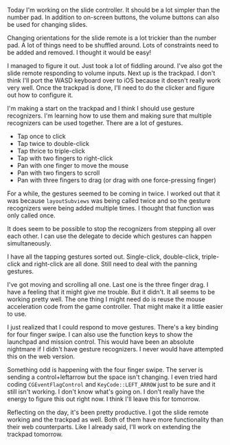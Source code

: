 Today I'm working on the slide controller. It should be a lot simpler than the
number pad. In addition to on-screen buttons, the volume buttons can also be
used for changing slides.

Changing orientations for the slide remote is a lot trickier than the number
pad. A lot of things need to be shuffled around. Lots of constraints need to be
added and removed. I thought it would be easy!

I managed to figure it out. Just took a lot of fiddling around. I've also got
the slide remote responding to volume inputs. Next up is the trackpad. I don't
think I'll port the WASD keyboard over to iOS because it doesn't really work
very well. Once the trackpad is done, I'll need to do the clicker and figure out
how to configure it.

I'm making a start on the trackpad and I think I should use gesture recognizers.
I'm learning how to use them and making sure that multiple recognizers can be
used together. There are a lot of gestures.
 - Tap once to click
 - Tap twice to double-click
 - Tap thrice to triple-click
 - Tap with two fingers to right-click
 - Pan with one finger to move the mouse
 - Pan with two fingers to scroll
 - Pan with three fingers to drag (or drag with one force-pressing finger)

For a while, the gestures seemed to be coming in twice. I worked out that it was
because `layoutSubviews` was being called twice and so the gesture recognizers
were being added multiple times. I thought that function was only called once.

It does seem to be possible to stop the recognizers from stepping all over each
other. I can use the delegate to decide which gestures can happen
simultaneously.

I have all the tapping gestures sorted out. Single-click, double-click,
triple-click and right-click are all done. Still need to deal with the panning
gestures.

I've got moving and scrolling all one. Last one is the three finger drag. I have
a feeling that it might give me trouble. But it didn't. It all seems to be
working pretty well. The one thing I might need do is reuse the mouse
acceleration code from the game controller. That might make it a little easier
to use.

I just realized that I could respond to move gestures. There's a key binding for
four finger swipe. I can also use the function keys to show the launchpad and
mission control. This would have been an absolute nightmare if I didn't have
gesture recognizers. I never would have attempted this on the web version.

Something odd is happening with the four finger swipe. The server is sending a
control+leftarrow but the space isn't changing. I even tried hard coding
`CGEventFlagControl` and `KeyCode::LEFT_ARROW` just to be sure and it still
isn't working. I don't know what's going on. I don't really have the energy to
figure this out right now. I think I'll leave this for tomorrow.

Reflecting on the day, it's been pretty productive. I got the slide remote
working and the trackpad as well. Both of them have more functionality than
their web counterparts. Like I already said, I'll work on extending the trackpad
tomorrow.

